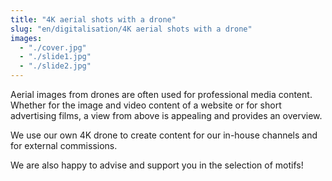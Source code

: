 ```yaml
---
title: "4K aerial shots with a drone"
slug: "en/digitalisation/4K aerial shots with a drone"
images:
  - "./cover.jpg"
  - "./slide1.jpg"
  - "./slide2.jpg"
---
```


Aerial images from drones are often used for professional media content. Whether for the image and video content of a website or for short advertising films, a view from above is appealing and provides an overview.

We use our own 4K drone to create content for our in-house channels and for external commissions.

We are also happy to advise and support you in the selection of motifs!
